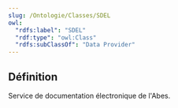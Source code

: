 ```yaml
---
slug: /Ontologie/Classes/SDEL
owl:
  "rdfs:label": "SDEL"
  "rdf:type": "owl:Class"
  "rdfs:subClassOf": "Data Provider"
---
```


<OntologyTable frontMatter={frontMatter}/>

## Définition

Service de documentation électronique de l'Abes.
